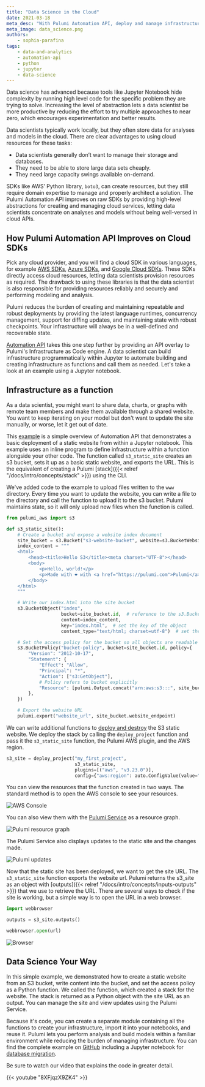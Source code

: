 ```yaml
---
title: "Data Science in the Cloud"
date: 2021-03-18
meta_desc: "With Pulumi Automation API, deploy and manage infrastructure such as websites, storage, and databases within a Jupyter notebook."
meta_image: data_science.png
authors:
    - sophia-parafina
tags:
    - data-and-analytics
    - automation-api
    - python
    - jupyter
    - data-science
---
```


Data science has advanced because tools like Jupyter Notebook hide complexity by running high level code for the specific problem they are trying to solve. Increasing the level of abstraction lets a data scientist be more productive by reducing the effort to try multiple approaches to near zero, which encourages experimentation and better results.

Data scientists typically work locally, but they often store data for analyses and models in the cloud. There are clear advantages to using cloud resources for these tasks:

- Data scientists generally don’t want to manage their storage and databases.
- They need to be able to store large data sets cheaply.
- They need large capacity swings available on-demand.

SDKs like AWS’ Python library, `boto3`, can create resources, but they still require domain expertise to manage and properly architect a solution. The Pulumi Automation API improves on raw SDKs by providing high-level abstractions for creating and managing cloud services, letting data scientists concentrate on analyses and models without being well-versed in cloud APIs.

<!--more-->

## How Pulumi Automation API Improves on Cloud SDKs

Pick any cloud provider, and you will find a cloud SDK in various languages, for example [AWS SDKs](https://aws.amazon.com/tools/), [Azure SDKs](https://azure.microsoft.com/en-us/downloads/), and [Google Cloud SDKs](https://cloud.google.com/sdk). These SDKs directly access cloud resources, letting data scientists provision resources as required. The drawback to using these libraries is that the data scientist is also responsible for providing resources reliably and securely and performing modeling and analysis.

Pulumi reduces the burden of creating and maintaining repeatable and robust deployments by providing the latest language runtimes, concurrency management, support for diffing updates, and maintaining state with robust checkpoints. Your infrastructure will always be in a well-defined and recoverable state.

[Automation API](https://github.com/pulumi/automation-api-examples) takes this one step further by providing an API overlay to Pulumi's Infrastructure as Code engine. A data scientist can build infrastructure programmatically within Jupyter to automate building and creating infrastructure as functions and call them as needed. Let's take a look at an example using a Jupyter notebook.

## Infrastructure as a function

As a data scientist, you might want to share data, charts, or graphs with remote team members and make them available through a shared website. You want to keep iterating on your model but don't want to update the site manually, or worse, let it get out of date.

This [example](https://github.com/pulumi/automation-api-examples/blob/main/python/pulumi_via_jupyter/automation_api.ipynb) is a simple overview of Automation API that demonstrates a basic deployment of a static website from within a Jupyter notebook. This example uses an inline program to define infrastructure within a function alongside your other code. The function called `s3_static_site` creates an s3 bucket, sets it up as a basic static website, and exports the URL. This is the equivalent of creating a Pulumi [stack]({{< relref "/docs/intro/concepts/stack" >}}) using the CLI.

We've added code to the example to upload files written to the `www` directory. Every time you want to update the website, you can write a file to the directory and call the function to upload it to the s3 bucket. Pulumi maintains state, so it will only upload new files when the function is called.

```python
from pulumi_aws import s3

def s3_static_site():
    # Create a bucket and expose a website index document
    site_bucket = s3.Bucket("s3-website-bucket", website=s3.BucketWebsiteArgs(index_document="index.html"))
    index_content = """
    <html>
        <head><title>Hello S3</title><meta charset="UTF-8"></head>
        <body>
            <p>Hello, world!</p>
            <p>Made with ❤️ with <a href="https://pulumi.com">Pulumi</a></p>
        </body>
    </html>
    """

    # Write our index.html into the site bucket
    s3.BucketObject("index",
                    bucket=site_bucket.id,  # reference to the s3.Bucket object
                    content=index_content,
                    key="index.html",  # set the key of the object
                    content_type="text/html; charset=utf-8")  # set the MIME type of the file

    # Set the access policy for the bucket so all objects are readable
    s3.BucketPolicy("bucket-policy", bucket=site_bucket.id, policy={
        "Version": "2012-10-17",
        "Statement": {
            "Effect": "Allow",
            "Principal": "*",
            "Action": ["s3:GetObject"],
            # Policy refers to bucket explicitly
            "Resource": [pulumi.Output.concat("arn:aws:s3:::", site_bucket.id, "/*")]
        },
    })

    # Export the website URL
    pulumi.export("website_url", site_bucket.website_endpoint)
```

We can write additional functions to [deploy and destroy](https://nbviewer.jupyter.org/github/pulumi/automation-api-examples/blob/main/python/pulumi_via_jupyter/automation_api.ipynb#Automating-your-deployment) the S3 static website. We deploy the stack by calling the `deploy_project` function and pass it the `s3_static_site` function, the Pulumi AWS plugin, and the AWS region.

```python
s3_site = deploy_project("my_first_project",
                         s3_static_site,
                         plugins=[("aws", "v3.23.0")],
                         config={"aws:region": auto.ConfigValue(value="us-west-2")})
```

You can view the resources that the function created in two ways. The standard method is to open the AWS console to see your resources.

![AWS Console](aws_console.png)

You can also view them with the [Pulumi Service](https://app.pulumi.com) as a resource graph.

![Pulumi resource graph](pulumi_resource_graph.png)

The Pulumi Service also displays updates to the static site and the changes made.

![Pulumi updates](pulumi_updates.png)

Now that the static site has been deployed, we want to get the site URL. The `s3_static_site` function exports the website url. Pulumi returns the s3_site as an object with [outputs]({{< relref "/docs/intro/concepts/inputs-outputs" >}}) that we use to retrieve the URL. There are several ways to check if the site is working, but a simple way is to open the URL in a web browser.

```python
import webbrowser

outputs = s3_site.outputs()

webbrowser.open(url)
```

![Browser](browser.png)

## Data Science Your Way

In this simple example, we demonstrated how to create a static website from an S3 bucket, write content into the bucket, and set the access policy as a Python function. We called the function, which created a stack for the website. The stack is returned as a Python object with the site URL as an output. You can manage the site and view updates using the Pulumi Service.

Because it's code, you can create a separate module containing all the functions to create your infrastructure, import it into your notebooks, and reuse it. Pulumi lets you perform analysis and build models within a familiar environment while reducing the burden of managing infrastructure. You can find the complete example on [GitHub](https://github.com/pulumi/automation-api-examples/tree/main/python/pulumi_via_jupyter) including a Jupyter notebook for [database migration](https://github.com/pulumi/automation-api-examples/blob/main/python/pulumi_via_jupyter/database_migration.ipynb).

Be sure to watch our video that explains the code in greater detail.

{{< youtube "8XFjqzX9ZK4" >}}

